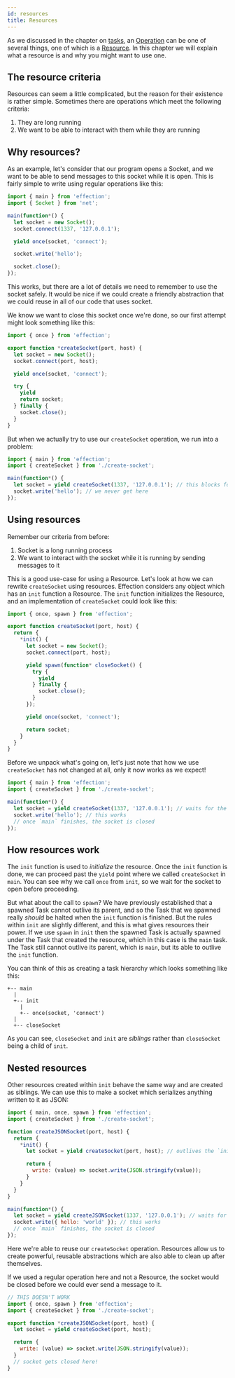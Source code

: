 ```yaml
---
id: resources
title: Resources
---
```


As we discussed in the chapter on [tasks][], an [Operation][] can be one of
several things, one of which is a [Resource][]. In this chapter we will explain
what a resource is and why you might want to use one.

## The resource criteria

Resources can seem a little complicated, but the reason for their existence is
rather simple. Sometimes there are operations which meet the following criteria:

1. They are long running
1. We want to be able to interact with them while they are running

## Why resources?

As an example, let's consider that our program opens a Socket, and we want to be
able to send messages to this socket while it is open. This is fairly simple
to write using regular operations like this:

``` javascript
import { main } from 'effection';
import { Socket } from 'net';

main(function*() {
  let socket = new Socket();
  socket.connect(1337, '127.0.0.1');

  yield once(socket, 'connect');

  socket.write('hello');

  socket.close();
});
```

This works, but there are a lot of details we need to remember to use the socket
safely. It would be nice if we could create a friendly abstraction that we could
reuse in all of our code that uses socket.

We know we want to close this socket once we're done, so our first attempt might
look something like this:

``` javascript
import { once } from 'effection';

export function *createSocket(port, host) {
  let socket = new Socket();
  socket.connect(port, host);

  yield once(socket, 'connect');

  try {
    yield
    return socket;
  } finally {
    socket.close();
  }
}
```

But when we actually try to use our `createSocket` operation, we run into a problem:

``` javascript
import { main } from 'effection';
import { createSocket } from './create-socket';

main(function*() {
  let socket = yield createSocket(1337, '127.0.0.1'); // this blocks forever
  socket.write('hello'); // we never get here
});
```

## Using resources

Remember our criteria from before:

1. Socket is a long running process
1. We want to interact with the socket while it is running by sending messages to it

This is a good use-case for using a Resource. Let's look at how we can rewrite
`createSocket` using resources. Effection considers any object which has an
`init` function a Resource. The `init` function initializes the Resource, and
an implementation of `createSocket` could look like this:

``` javascript
import { once, spawn } from 'effection';

export function createSocket(port, host) {
  return {
    *init() {
      let socket = new Socket();
      socket.connect(port, host);

      yield spawn(function* closeSocket() {
        try {
          yield
        } finally {
          socket.close();
        }
      });

      yield once(socket, 'connect');

      return socket;
    }
  }
}
```

Before we unpack what's going on, let's just note that how we use `createSocket` has
not changed at all, only it now works as we expect!

``` javascript
import { main } from 'effection';
import { createSocket } from './create-socket';

main(function*() {
  let socket = yield createSocket(1337, '127.0.0.1'); // waits for the socket to connect
  socket.write('hello'); // this works
  // once `main` finishes, the socket is closed
});
```

## How resources work

The `init` function is used to *initialize* the resource. Once the `init`
function is done, we can proceed past the `yield` point where we called
`createSocket` in `main`. You can see why we call `once` from `init`, so we
wait for the socket to open before proceeding.

But what about the call to `spawn`? We have previously established that a
spawned Task cannot outlive its parent, and so the Task that we spawned really
*should* be halted when the `init` function is finished. But the rules within
`init` are slightly different, and this is what gives resources their power. If
we use `spawn` in `init` then the spawned Task is actually spawned under the
Task that created the resource, which in this case is the `main` task. The Task
still cannot outlive its parent, which is `main`, but its able to outlive the
`init` function.

You can think of this as creating a task hierarchy which looks something like this:

```
+-- main
  |
  +-- init
    |
    +-- once(socket, 'connect')
  |
  +-- closeSocket
```

As you can see, `closeSocket` and `init` are *siblings* rather than `closeSocket`
being a child of `init`.

## Nested resources

Other resources created within `init` behave the same way and are created as
siblings. We can use this to make a socket which serializes anything written
to it as JSON:

``` javascript
import { main, once, spawn } from 'effection';
import { createSocket } from './create-socket';

function createJSONSocket(port, host) {
  return {
    *init() {
      let socket = yield createSocket(port, host); // outlives the `init` function

      return {
        write: (value) => socket.write(JSON.stringify(value));
      }
    }
  }
}

main(function*() {
  let socket = yield createJSONSocket(1337, '127.0.0.1'); // waits for the socket to connect
  socket.write({ hello: 'world' }); // this works
  // once `main` finishes, the socket is closed
});
```

Here we're able to reuse our `createSocket` operation. Resources allow us
to create powerful, reusable abstractions which are also able to clean up
after themselves.

If we used a regular operation here and not a Resource, the socket would be
closed before we could ever send a message to it.

``` javascript
// THIS DOESN'T WORK
import { once, spawn } from 'effection';
import { createSocket } from './create-socket';

export function *createJSONSocket(port, host) {
  let socket = yield createSocket(port, host);

  return {
    write: (value) => socket.write(JSON.stringify(value));
  }
  // socket gets closed here!
}
```

[tasks]: /docs/guides/tasks
[operation]: /api
[resource]: /api
